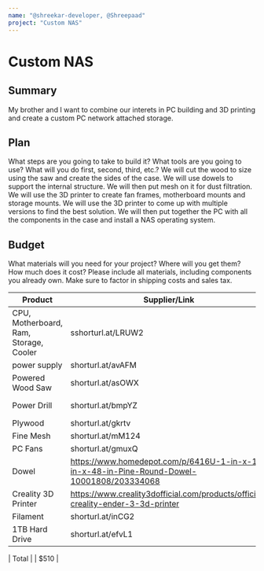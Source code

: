 ```yaml
---
name: "@shreekar-developer, @Shreepaad"
project: "Custom NAS"
---
```


# Custom NAS

## Summary

My brother and I want to combine our interets in PC building and 3D printing and create a custom PC network attached storage.

## Plan

What steps are you going to take to build it? What tools are you going to use? What will you do first, second, third, etc.?
We will cut the wood to size using the saw and create the sides of the case. We will use dowels to support the internal structure. We will then put mesh on it for dust filtration. We will use the 3D printer to create fan frames, motherboard mounts and storage mounts. We will use the 3D printer to come up with multiple versions to find the best solution. We will then put together the PC with all the components in the case and install a NAS operating system.

## Budget

What materials will you need for your project? Where will you get them? How much does it cost? Please include all materials, including components you already own. Make sure to factor in shipping costs and sales tax.

| Product         | Supplier/Link                         | Cost   |
| --------------- | ------------------------------------- | ------ |
| CPU, Motherboard, Ram, Storage, Cooler| sshorturl.at/LRUW2 | $205  |
| power supply |  shorturl.at/avAFM | $32 |
| Powered Wood Saw |  shorturl.at/asOWX | Already Own |
| Power Drill |  shorturl.at/bmpYZ | Already Own |
| Plywood | shorturl.at/gkrtv | $16 |
| Fine Mesh | shorturl.at/mM124 | $8 |
| PC Fans | shorturl.at/gmuxQ | $16 |
| Dowel | https://www.homedepot.com/p/6416U-1-in-x-1-in-x-48-in-Pine-Round-Dowel-10001808/203334068 | $7 |
| Creality 3D Printer | https://www.creality3dofficial.com/products/official-creality-ender-3-3d-printer | $204 |
| Filament | shorturl.at/inCG2 | $22 |
| 1TB Hard Drive | shorturl.at/efvL1 | Already Owned |


| Total           |                                       | $510 |
